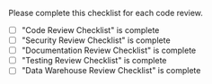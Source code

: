 Please complete this checklist for each code review. 

- [ ] "Code Review Checklist" is complete
- [ ] "Security Review Checklist" is complete
- [ ] "Documentation Review Checklist" is complete
- [ ] "Testing Review Checklist" is complete
- [ ] "Data Warehouse Review Checklist" is complete
